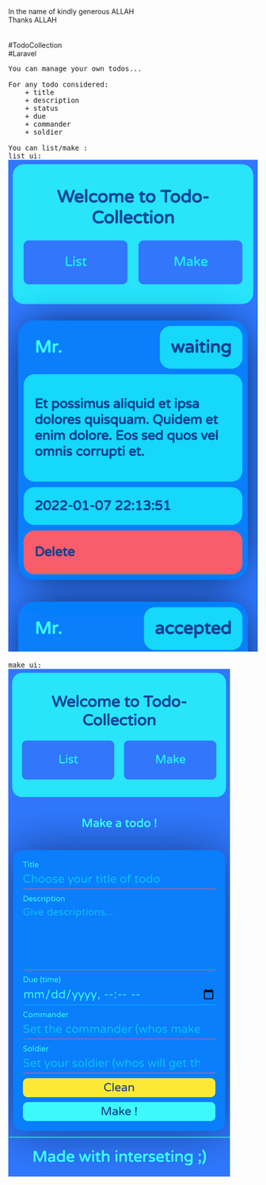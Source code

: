 In the name of kindly generous ALLAH<br/>
Thanks ALLAH<br/>
<br/>
<br/>
#TodoCollection
<br/>
#Laravel
<pre>
You can manage your own todos...

For any todo considered:
    + title
    + description
    + status
    + due
    + commander
    + soldier

You can list/make :
list ui:
<img src="shots/todo_list.png"/>

make ui:
<img src="shots/todo_make.png"/>
</pre>